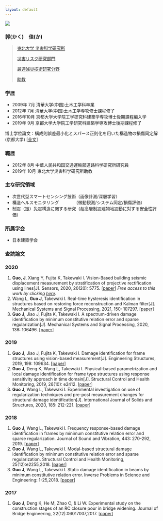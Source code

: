 ```yaml
---
layout: default
---
```


<img class="profile-picture" src="2019_guojia_1.jpg">

### 郭(かく)　佳(か)

>[東北大学 災害科学研究所](https://irides.tohoku.ac.jp/)
>
>[災害リスク研究部門](https://irides.tohoku.ac.jp/organization/risk/)
>
>[最適減災技術研究分野](https://sites.google.com/site/ikagolab/)
>
>[助教](https://irides.tohoku.ac.jp/organization/guo_jia.html)

### 学歴
* 2009年 7月 清華大学(中国)土木工学科卒業
* 2012年 7月 清華大学(中国)土木工学専攻修士課程修了
* 2016年10月 京都大学大学院工学研究科建築学専攻博士後期課程編入学
* 2019年 9月 京都大学大学院工学研究科建築学専攻博士後期課程修了

博士学位論文：構成則誤差最小化とスパース正則化を用いた構造物の損傷同定解(京都大学)
[[全文](http://hdl.handle.net/2433/244543)]

### 職歴
* 2012年  8月 中華人民共和国交通運輸部道路科学研究所研究員
* 2019年 10月 東北大学災害科学研究所助教

### 主な研究領域

* 次世代型スマートセンシング技術（画像計測/深層学習）
* 構造ヘルスモニタリング　　　　（微動観測/システム同定/損傷評価）
* 制震（振）免震構造に関する研究（超高層制震建物地震動に対する安全性評価）

### 所属学会
* 日本建築学会

### 査読論文

### 2020 ###
1. **Guo, J**, Xiang Y, Fujita K, Takewaki I. Vision-Based building seismic displacement measurement by stratification of projective rectification using lines[J]. Sensors, 2020, 20(20): 5775.
[[paper](https://doi.org/10.3390/s20205775)]
*Free access to this work by clicking [here](https://www.mdpi.com/1424-8220/20/20/5775/pdf)*.
2. Wang L, **Guo J**, Takewaki I. Real-time hysteresis identification in structures based on restoring force reconstruction and Kalman filter[J]. Mechanical Systems and Signal Processing, 2021, 150: 107297.
[[paper](https://doi.org/10.1016/j.ymssp.2020.107297)]
3. **Guo J**, Jiao J, Fujita K, Takewaki I. A spectrum-driven damage identification by minimum constitutive relation error and sparse regularization[J]. Mechanical Systems and Signal Processing, 2020, 136: 106496.
[[paper](https://doi.org/10.1016/j.ymssp.2019.106496)]

### 2019 ###
1. **Guo J**, Jiao J, Fujita K, Takewaki I. Damage identification for frame structures using vision-based measurement[J]. Engineering Structures, 2019, 199: 109634.
[[paper](https://doi.org/10.1016/j.engstruct.2019.109634)]
2. **Guo J**, Deng K, Wang L, Takewaki I. Physical-based parametrization and local damage identification for frame type structures using response sensitivity approach in time domain[J]. Structural Control and Health Monitoring, 2019, 26(10): e2412.
[[paper](https://doi.org/10.1002/stc.2412)]
3. **Guo J**, Wang L, Takewaki I. Experimental investigation on use of regularization techniques and pre-post measurement changes for structural damage identification[J]. International Journal of Solids and Structures, 2020, 185: 212-221.
[[paper](https://doi.org/10.1016/j.ijsolstr.2019.08.026)]

### 2018 ###
1. **Guo J**, Wang L, Takewaki I. Frequency response-based damage identification in frames by minimum constitutive relation error and sparse regularization. Journal of Sound and Vibration, 443: 270-292, 2019.
[[paper](https://doi.org/10.1016/j.jsv.2018.11.020)]
2. **Guo J**, Wang L, Takewaki I. Modal-based structural damage identification by minimum constitutive relation error and sparse regularization. Structural Control and Health Monitoring, 25(12):e2255,2018.
[[paper](https://doi.org/10.1002/stc.2255)]
3. **Guo J**, Wang L, Takewaki I. Static damage identification in beams by minimum constitutive relation error. Inverse Problems in Science and Engineering: 1-25,2018.
[[paper](https://doi.org/10.1080/17415977.2018.1553965)]

### 2017 ###
1. **Guo J**, Deng K, He M, Zhao C, & Li W. Experimental study on the construction stages of an RC closure pour in bridge widening. Journal of Bridge Engineering, 22(12):06017007,2017.
[[paper](https://ascelibrary.org/doi/full/10.1061/(ASCE)BE.1943-5592.0001155)]
